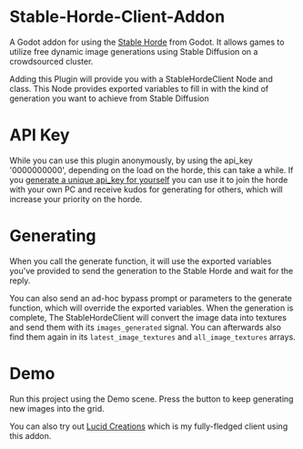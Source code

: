 # Stable-Horde-Client-Addon

A Godot addon for using the [Stable Horde](https://stablehorde.net/) from Godot. It allows games to utilize free dynamic image generations using Stable Diffusion on a crowdsourced cluster.

Adding this Plugin will provide you with a StableHordeClient Node and class. This Node provides exported variables to fill in with the kind of generation you want to achieve from Stable Diffusion

# API Key

While you can use this plugin anonymously, by using the api_key '0000000000', depending on the load on the horde, this can take a while. If you [generate a unique api_key for yourself](https://stablehorde.net/register) you can use it to join the horde with your own PC and receive kudos for generating for others, which will increase your priority on the horde.

# Generating

When you call the generate function, it will use the exported variables you've provided to send the generation to the Stable Horde and wait for the reply.

You can also send an ad-hoc bypass prompt or parameters to the generate function, which will override the exported variables. When the generation is complete, The StableHordeClient will convert the image data into textures and send them with its `images_generated` signal. You can afterwards also find them again in its `latest_image_textures` and `all_image_textures` arrays.

# Demo

Run this project using the Demo scene. Press the button to keep generating new images into the grid.

You can also try out [Lucid Creations](https://github.com/db0/Lucid-Creations) which is my fully-fledged client using this addon.